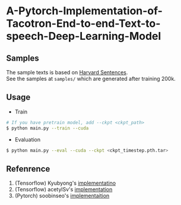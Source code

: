 # A-Pytorch-Implementation-of-Tacotron-End-to-end-Text-to-speech-Deep-Learning-Model

## Samples
The sample texts is based on [Harvard Sentences](http://www.cs.columbia.edu/~hgs/audio/harvard.html).  
See the samples at `samples/` which are generated after training 200k.


## Usage

* Train
```bash
# If you have pretrain model, add --ckpt <ckpt_path>
$ python main.py --train --cuda
```

* Evaluation
```bash
$ python main.py --eval --cuda --ckpt <ckpt_timestep.pth.tar>
```



## Refenrence
1. (Tensorflow) Kyubyong's [implementatino](https://github.com/Kyubyong/tacotron)
2. (Tensorflow) acetylSv's [implementation](https://github.com/acetylSv/GST-tacotron)
3. (Pytorch)    soobinseo's [implementaition](https://github.com/soobinseo/Tacotron-pytorch)
